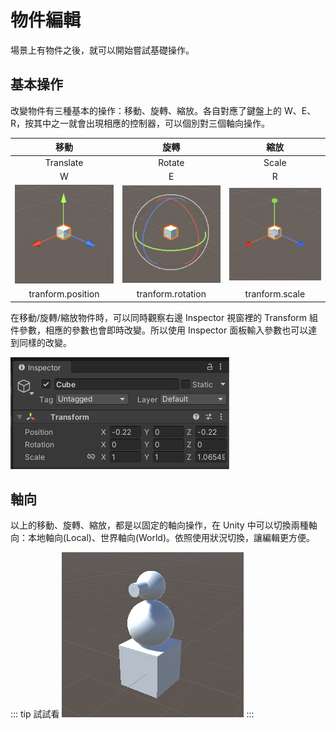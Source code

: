 # 物件編輯
場景上有物件之後，就可以開始嘗試基礎操作。

## 基本操作
改變物件有三種基本的操作：移動、旋轉、縮放。各自對應了鍵盤上的 W、E、R，按其中之一就會出現相應的控制器，可以個別對三個軸向操作。

|移動|旋轉|縮放|
|:---:|:---:|:---:|
|Translate|Rotate|Scale|
|W|E|R|
|![move](./move.jpg)|![rotate](./rotate.jpg)|![scale](./scale.jpg)
|tranform.position|tranform.rotation|tranform.scale|

在移動/旋轉/縮放物件時，可以同時觀察右邊 Inspector 視窗裡的 Transform 組件參數，相應的參數也會即時改變。所以使用 Inspector 面板輸入參數也可以達到同樣的改變。

![inspector](./inspector.png)

## 軸向
以上的移動、旋轉、縮放，都是以固定的軸向操作，在 Unity 中可以切換兩種軸向：本地軸向(Local)、世界軸向(World)。依照使用狀況切換，讓編輯更方便。

::: tip 試試看
![try-01](./try-01.png)
:::